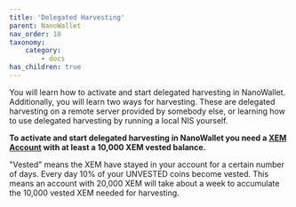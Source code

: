 ```yaml
---
title: 'Delegated Harvesting'
parent: NanoWallet
nav_order: 10
taxonomy:
    category:
        - docs
has_children: true
---
```


You will learn how to activate and start delegated harvesting in NanoWallet. Additionally, you will learn two ways for harvesting.  These are delegated harvesting on a remote server provided by somebody else, or learning how to use delegated harvesting by running a local NIS yourself.

**To activate and start delegated harvesting in NanoWallet you need a [XEM Account](https://nem.ghost.io/how-do-i-get-importance-on-the-nem-blockchain/) with at least a 10,000 XEM vested balance.**

"Vested" means the XEM have stayed in your account for a certain number of days. Every day 10% of your UNVESTED coins become vested. This means an account with 20,000 XEM will take about a week to accumulate the 10,000 vested XEM needed for harvesting.